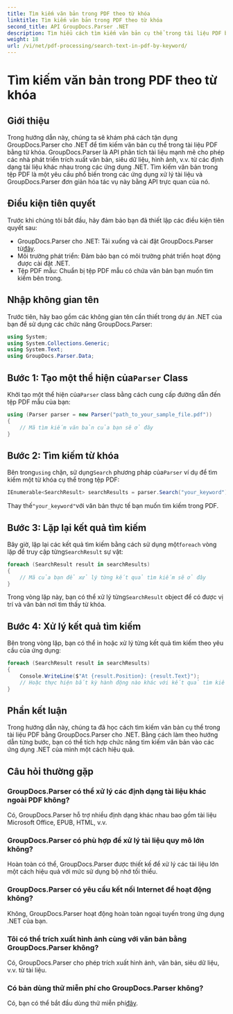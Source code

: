 ```yaml
---
title: Tìm kiếm văn bản trong PDF theo từ khóa
linktitle: Tìm kiếm văn bản trong PDF theo từ khóa
second_title: API GroupDocs.Parser .NET
description: Tìm hiểu cách tìm kiếm văn bản cụ thể trong tài liệu PDF bằng GroupDocs.Parser cho .NET. Tích hợp khả năng tìm kiếm văn bản mạnh mẽ vào .NET của bạn một cách hiệu quả.
weight: 18
url: /vi/net/pdf-processing/search-text-in-pdf-by-keyword/
---
```


# Tìm kiếm văn bản trong PDF theo từ khóa

## Giới thiệu
Trong hướng dẫn này, chúng ta sẽ khám phá cách tận dụng GroupDocs.Parser cho .NET để tìm kiếm văn bản cụ thể trong tài liệu PDF bằng từ khóa. GroupDocs.Parser là API phân tích tài liệu mạnh mẽ cho phép các nhà phát triển trích xuất văn bản, siêu dữ liệu, hình ảnh, v.v. từ các định dạng tài liệu khác nhau trong các ứng dụng .NET. Tìm kiếm văn bản trong tệp PDF là một yêu cầu phổ biến trong các ứng dụng xử lý tài liệu và GroupDocs.Parser đơn giản hóa tác vụ này bằng API trực quan của nó.
## Điều kiện tiên quyết
Trước khi chúng tôi bắt đầu, hãy đảm bảo bạn đã thiết lập các điều kiện tiên quyết sau:
-  GroupDocs.Parser cho .NET: Tải xuống và cài đặt GroupDocs.Parser từ[đây](https://releases.groupdocs.com/parser/net/).
- Môi trường phát triển: Đảm bảo bạn có môi trường phát triển hoạt động được cài đặt .NET.
- Tệp PDF mẫu: Chuẩn bị tệp PDF mẫu có chứa văn bản bạn muốn tìm kiếm bên trong.

## Nhập không gian tên
Trước tiên, hãy bao gồm các không gian tên cần thiết trong dự án .NET của bạn để sử dụng các chức năng GroupDocs.Parser:
```csharp
using System;
using System.Collections.Generic;
using System.Text;
using GroupDocs.Parser.Data;
```
##  Bước 1: Tạo một thể hiện của`Parser` Class
 Khởi tạo một thể hiện của`Parser` class bằng cách cung cấp đường dẫn đến tệp PDF mẫu của bạn:
```csharp
using (Parser parser = new Parser("path_to_your_sample_file.pdf"))
{
    // Mã tìm kiếm văn bản của bạn sẽ ở đây
}
```
## Bước 2: Tìm kiếm từ khóa
 Bên trong`using` chặn, sử dụng`Search` phương pháp của`Parser` ví dụ để tìm kiếm một từ khóa cụ thể trong tệp PDF:
```csharp
IEnumerable<SearchResult> searchResults = parser.Search("your_keyword");
```
 Thay thế`"your_keyword"`với văn bản thực tế bạn muốn tìm kiếm trong PDF.
## Bước 3: Lặp lại kết quả tìm kiếm
 Bây giờ, lặp lại các kết quả tìm kiếm bằng cách sử dụng một`foreach` vòng lặp để truy cập từng`SearchResult` sự vật:
```csharp
foreach (SearchResult result in searchResults)
{
    // Mã của bạn để xử lý từng kết quả tìm kiếm sẽ ở đây
}
```
 Trong vòng lặp này, bạn có thể xử lý từng`SearchResult` object để có được vị trí và văn bản nơi tìm thấy từ khóa.
## Bước 4: Xử lý kết quả tìm kiếm
Bên trong vòng lặp, bạn có thể in hoặc xử lý từng kết quả tìm kiếm theo yêu cầu của ứng dụng:
```csharp
foreach (SearchResult result in searchResults)
{
    Console.WriteLine($"At {result.Position}: {result.Text}");
    // Hoặc thực hiện bất kỳ hành động nào khác với kết quả tìm kiếm
}
```

## Phần kết luận
Trong hướng dẫn này, chúng ta đã học cách tìm kiếm văn bản cụ thể trong tài liệu PDF bằng GroupDocs.Parser cho .NET. Bằng cách làm theo hướng dẫn từng bước, bạn có thể tích hợp chức năng tìm kiếm văn bản vào các ứng dụng .NET của mình một cách hiệu quả.

## Câu hỏi thường gặp
### GroupDocs.Parser có thể xử lý các định dạng tài liệu khác ngoài PDF không?
Có, GroupDocs.Parser hỗ trợ nhiều định dạng khác nhau bao gồm tài liệu Microsoft Office, EPUB, HTML, v.v.
### GroupDocs.Parser có phù hợp để xử lý tài liệu quy mô lớn không?
Hoàn toàn có thể, GroupDocs.Parser được thiết kế để xử lý các tài liệu lớn một cách hiệu quả với mức sử dụng bộ nhớ tối thiểu.
### GroupDocs.Parser có yêu cầu kết nối Internet để hoạt động không?
Không, GroupDocs.Parser hoạt động hoàn toàn ngoại tuyến trong ứng dụng .NET của bạn.
### Tôi có thể trích xuất hình ảnh cùng với văn bản bằng GroupDocs.Parser không?
Có, GroupDocs.Parser cho phép trích xuất hình ảnh, văn bản, siêu dữ liệu, v.v. từ tài liệu.
### Có bản dùng thử miễn phí cho GroupDocs.Parser không?
 Có, bạn có thể bắt đầu dùng thử miễn phí[đây](https://releases.groupdocs.com/).